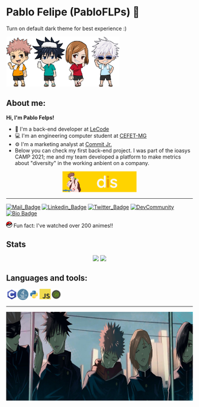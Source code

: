 # Pablo Felipe (PabloFLPs) 🦁
Turn on default dark theme for best experience :)

<p>
  <a href="https://jujutsu-kaisen.fandom.com/wiki/Jujutsu_Kaisen_Wiki">
    <img height="135" src="https://github.com/PabloFLPs/PabloFLPs/blob/main/images/jujutsu_homies.png"/>
  </a>
</p>

## About me:
**Hi, I'm Pablo Felps!**

- 🚀 I'm a back-end developer at [LeCode](https://github.com/LeCode)
- 💻 I'm an engineering computer student at [CEFET-MG](https://github.com/CEFET-MG)
- ⚙️ I'm a marketing analyst at [Commit Jr.](https://github.com/CommitJr)
- Below you can check my first back-end project. I was part of the ioasys CAMP 2021; me and my team developed a platform to make metrics about "diversity" in the working anbient on a company.

<p align="center">
  <a href="https://heroku-diversight.herokuapp.com"><img width="200" src="https://github.com/PabloFLPs/ioasys-CAMP-2021-diversight/blob/master/logo/diversight_megumin.png"/></a>
</p>
  
<!--
- 🔥
- 🔭 I’m currently working on ...
- 🌱 I’m currently learning ...
- 👯 I’m looking to collaborate on ...
- 🤔 I’m looking for help with ...

<div align="">
  <img align="left" height="100" src="https://github.com/PabloFLPs/PabloFLPs/blob/main/images/jujutsu_homies.png">
  <text align="right">
    <p>
      <div>- 🚀 I'm a back-end developer at [LeCode](https://github.com/LeCode)</div>
      <div>- 💻 I'm an engineering computer student at [CEFET-MG](https://github.com/CEFET-MG)</div>
      <div>- ⚙️ I'm a marketing analyst at [Commit Jr.](https://github.com/CommitJr)</div>
      <div>- 😎 Fun fact: I've watched over 200 animes!!</div>
    </p>
  </text>
</div>

<p align="center">
  <a href="https://app.rocketseat.com.br/me/pablo-felps"><img src="https://github.com/PabloFLPs/PabloFLPs/blob/main/images/rocketseat.png" alt="panoramic" border="0" /></a>
</p>
-->

* * *
[![Mail_Badge](https://img.shields.io/badge/mail-%20-orange)](mailto:pablofelipe1999@hotmail.com)
[![Linkedin_Badge](https://img.shields.io/badge/linkedin-%20-orange)](https://www.linkedin.com/in/pablo-felipe-lnkdn/)
[![Twitter_Badge](https://img.shields.io/badge/twitter-%20-orange)](https://twitter.com/pablo_felps)
[![DevCommunity](https://img.shields.io/badge/dev.to-%20-orange)](https://dev.to/pablofelps)
[![Bio Badge](https://img.shields.io/static/v1?label=hobbies&message=https://www.github.com/PabloFLPs/hobbies="Code%Gaming%Animes%Doramas"&color=orange)](https://www.github.com/PabloFLPs/)

<img height="16" src="https://github.com/PabloFLPs/Pixel-Arts/blob/master/My%20PixelArts%20(Piskel%20-%20Pixel%20Studio)/SecondPixelArt_Pokeball_Animation.gif"/> Fun fact: I've watched over 200 animes!!

## Stats
<p align="center">
  <img height="160px" src="https://github-readme-stats.vercel.app/api/top-langs/?username=PabloFLPs&layout=compact&hide=c&theme=dark&hide_border=true"/>
  <img width="405px" src="https://github-readme-streak-stats.herokuapp.com/?user=PabloFLPs&theme=dark&hide_border=true"/>
</p>

## Languages and tools:
<img align="left" height="30" width="30" src="https://github.com/PabloFLPs/PabloFLPs/blob/main/images/c.png">
<img align="left" height="30" width="30" src="https://github.com/PabloFLPs/PabloFLPs/blob/main/images/java.png">
<img align="left" height="30" width="30" src="https://github.com/PabloFLPs/PabloFLPs/blob/main/images/python.png">
<img align="left" height="28" width="30" src="https://github.com/PabloFLPs/PabloFLPs/blob/main/images/javascript.png">
<img height="30" width="30" src="https://github.com/PabloFLPs/PabloFLPs/blob/main/images/node.png">

* * *

<p align="center">
  <a ref="https://jujutsu-kaisen.fandom.com/wiki/Jujutsu_Kaisen_Wiki">
    <img height="240" src="https://github.com/PabloFLPs/PabloFLPs/blob/main/images/jujutsu-kaisen.jpg"/>
  </a>
</p>
